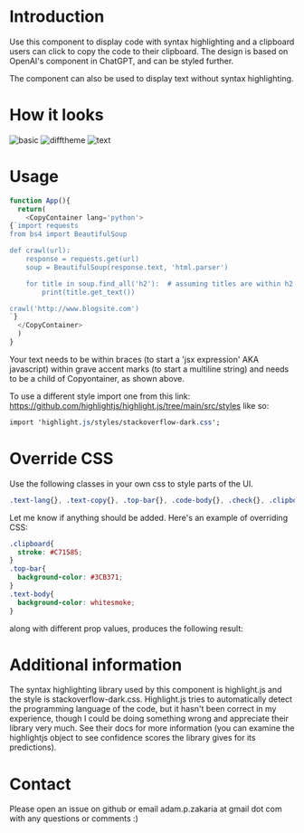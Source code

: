 # Introduction
Use this component to display code with syntax highlighting and a clipboard users can click to copy the code to their clipboard. The design is based on OpenAI's component in ChatGPT, and can be styled further.

The component can also be used to display text without syntax highlighting.

# How it looks
![basic](https://github.com/adam-zakaria/try/blob/main/screenshots/smaller/basic.png?raw=true)
![difftheme](https://github.com/adam-zakaria/try/blob/main/screenshots/smaller/different_theme.png?raw=true)
![text](https://github.com/adam-zakaria/try/blob/main/screenshots/smaller/text.png?raw=true)


# Usage
```javascript
function App(){
  return(
    <CopyContainer lang='python'>
{`import requests
from bs4 import BeautifulSoup

def crawl(url):
    response = requests.get(url)
    soup = BeautifulSoup(response.text, 'html.parser')

    for title in soup.find_all('h2'):  # assuming titles are within h2 tags
        print(title.get_text())

crawl('http://www.blogsite.com')
`}
  </CopyContainer>
  ) 
} 
```

Your text needs to be within braces (to start a 'jsx expression' AKA javascript) within grave accent marks (to start a multiline string) and needs to be a child of Copyontainer, as shown above. 

To use a different style import one from this link:
https://github.com/highlightjs/highlight.js/tree/main/src/styles
like so:
```css
import 'highlight.js/styles/stackoverflow-dark.css';
```

# Override CSS
Use the following classes in your own css to style parts of the UI.
```css
.text-lang{}, .text-copy{}, .top-bar{}, .code-body{}, .check{}, .clipboard{}
```

Let me know if anything should be added. Here's an example of overriding CSS:

```css
.clipboard{
  stroke: #C71585;
}
.top-bar{
  background-color: #3CB371;
}
.text-body{
  background-color: whitesmoke;
}
```
along with different prop values, produces the following result:


# Additional information
The syntax highlighting library used by this component is highlight.js and the style is stackoverflow-dark.css. Highlight.js tries to automatically detect the programming language of the code, but it hasn't been correct in my experience, though I could be doing something wrong and appreciate their library very much. See their docs for more information (you can examine the highlightjs object to see confidence scores the library gives for its predictions).

# Contact
Please open an issue on github or email adam.p.zakaria at gmail dot com with any questions or comments :)